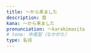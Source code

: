 ```yaml
---
title: ～から来ました
description: 我
kana: ～から来ました
pronunciation: ～karakimasita
# tone: 中高型（なかがた）
type: 名词
---
```

